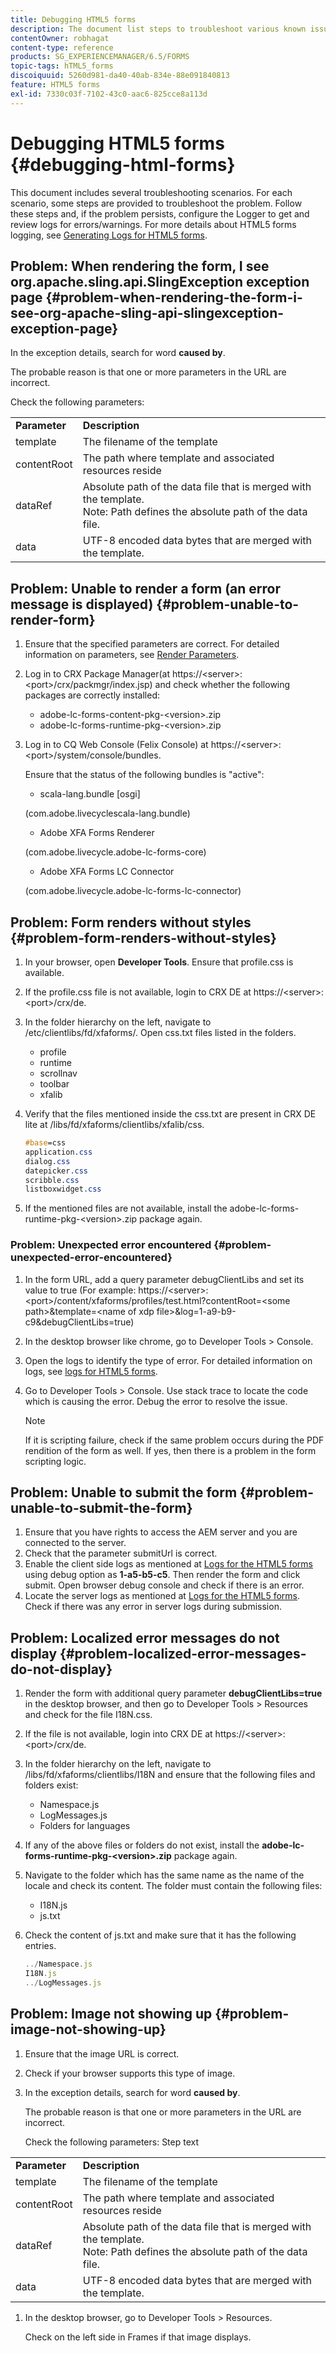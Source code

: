 ```yaml
---
title: Debugging HTML5 forms
description: The document list steps to troubleshoot various known issues.
contentOwner: robhagat
content-type: reference
products: SG_EXPERIENCEMANAGER/6.5/FORMS
topic-tags: hTML5_forms
discoiquuid: 5260d981-da40-40ab-834e-88e091840813
feature: HTML5 forms
exl-id: 7330c03f-7102-43c0-aac6-825cce8a113d
---
```

# Debugging HTML5 forms {#debugging-html-forms}

This document includes several troubleshooting scenarios. For each scenario, some steps are provided to troubleshoot the problem. Follow these steps and, if the problem persists, configure the Logger to get and review logs for errors/warnings. For more details about HTML5 forms logging, see [Generating Logs for HTML5 forms](/help/forms/using/enable-logs.md).

## Problem: When rendering the form, I see org.apache.sling.api.SlingException exception page {#problem-when-rendering-the-form-i-see-org-apache-sling-api-slingexception-exception-page}

In the exception details, search for word **caused by**.

The probable reason is that one or more parameters in the URL are incorrect.

Check the following parameters:

<table>
 <tbody>
  <tr>
   <td><strong>Parameter</strong></td>
   <td><strong>Description</strong></td>
  </tr>
  <tr>
   <td>template</td>
   <td>The filename of the template</td>
  </tr>
  <tr>
   <td>contentRoot</td>
   <td>The path where template and associated resources reside</td>
  </tr>
  <tr>
   <td>dataRef</td>
   <td>Absolute path of the data file that is merged with the template.<br /> Note: Path defines the absolute path of the data file.</td>
  </tr>
  <tr>
   <td>data</td>
   <td>UTF-8 encoded data bytes that are merged with the template.</td>
  </tr>
 </tbody>
</table>

## Problem: Unable to render a form (an error message is displayed) {#problem-unable-to-render-form}

1. Ensure that the specified parameters are correct. For detailed information on parameters, see [Render Parameters](#problem-when-rendering-the-form-i-see-org-apache-sling-api-slingexception-exception-page).
1. Log in to CRX Package Manager(at https://&lt;server&gt;:&lt;port&gt;/crx/packmgr/index.jsp) and check whether the following packages are correctly installed:

    * adobe-lc-forms-content-pkg-&lt;version&gt;.zip
    * adobe-lc-forms-runtime-pkg-&lt;version&gt;.zip

1. Log in to CQ Web Console (Felix Console) at https://&lt;server&gt;:&lt;port&gt;/system/console/bundles.

   Ensure that the status of the following bundles is "active":

    * scala-lang.bundle [osgi]

    (com.adobe.livecyclescala-lang.bundle)

    * Adobe XFA Forms Renderer

    (com.adobe.livecycle.adobe-lc-forms-core)

    * Adobe XFA Forms LC Connector

    (com.adobe.livecycle.adobe-lc-forms-lc-connector)

## Problem: Form renders without styles {#problem-form-renders-without-styles}

1. In your browser, open **Developer Tools**. Ensure that profile.css is available.
1. If the profile.css file is not available, login to CRX DE at https://&lt;server&gt;:&lt;port&gt;/crx/de.
1. In the folder hierarchy on the left, navigate to /etc/clientlibs/fd/xfaforms/. Open css.txt files listed in the folders.

    * profile
    * runtime
    * scrollnav
    * toolbar
    * xfalib

1. Verify that the files mentioned inside the css.txt are present in CRX DE lite at /libs/fd/xfaforms/clientlibs/xfalib/css.

   ```css
   #base=css
   application.css
   dialog.css
   datepicker.css
   scribble.css
   listboxwidget.css
   ```

1. If the mentioned files are not available, install the adobe-lc-forms-runtime-pkg-&lt;version&gt;.zip package again.

### Problem: Unexpected error encountered {#problem-unexpected-error-encountered}

1. In the form URL, add a query parameter debugClientLibs and set its value to true (For example: https://&lt;server&gt;:&lt;port&gt;/content/xfaforms/profiles/test.html?contentRoot=&lt;some path&gt;&template=&lt;name of xdp file&gt;&log=1-a9-b9-c9&debugClientLibs=true)
1. In the desktop browser like chrome, go to Developer Tools > Console.
1. Open the logs to identify the type of error. For detailed information on logs, see [logs for HTML5 forms](/help/forms/using/enable-logs.md).
1. Go to Developer Tools > Console. Use stack trace to locate the code which is causing the error. Debug the error to resolve the issue.

   >[!NOTE]
   >
   >If it is scripting failure, check if the same problem occurs during the PDF rendition of the form as well. If yes, then there is a problem in the form scripting logic.

## Problem: Unable to submit the form {#problem-unable-to-submit-the-form}

1. Ensure that you have rights to access the AEM server and you are connected to the server.
1. Check that the parameter submitUrl is correct.
1. Enable the client side logs as mentioned at [Logs for the HTML5 forms](/help/forms/using/enable-logs.md) using debug option as **1-a5-b5-c5**. Then render the form and click submit. Open browser debug console and check if there is an error.
1. Locate the server logs as mentioned at [Logs for the HTML5 forms](/help/forms/using/enable-logs.md). Check if there was any error in server logs during submission.

## Problem: Localized error messages do not display {#problem-localized-error-messages-do-not-display}

1. Render the form with additional query parameter **debugClientLibs=true** in the desktop browser, and then go to Developer Tools > Resources and check for the file I18N.css.
1. If the file is not available, login into CRX DE at https://&lt;server&gt;:&lt;port&gt;/crx/de.
1. In the folder hierarchy on the left, navigate to /libs/fd/xfaforms/clientlibs/I18N and ensure that the following files and folders exist:

    * Namespace.js
    * LogMessages.js
    * Folders for languages

1. If any of the above files or folders do not exist, install the **adobe-lc-forms-runtime-pkg-&lt;version&gt;.zip** package again.
1. Navigate to the folder which has the same name as the name of the locale and check its content. The folder must contain the following files:

    * I18N.js
    * js.txt

1. Check the content of js.txt and make sure that it has the following entries.

   ```javascript
   ../Namespace.js
   I18N.js
   ../LogMessages.js
   ```

## Problem: Image not showing up {#problem-image-not-showing-up}

1. Ensure that the image URL is correct.
1. Check if your browser supports this type of image.
1. In the exception details, search for word **caused by**.

   The probable reason is that one or more parameters in the URL are incorrect.

   Check the following parameters:
   Step text

<table>
 <tbody>
  <tr>
   <td><strong>Parameter</strong></td>
   <td><strong>Description</strong></td>
  </tr>
  <tr>
   <td>template</td>
   <td>The filename of the template</td>
  </tr>
  <tr>
   <td>contentRoot</td>
   <td>The path where template and associated resources reside</td>
  </tr>
  <tr>
   <td>dataRef</td>
   <td>Absolute path of the data file that is merged with the template.<br /> Note: Path defines the absolute path of the data file.</td>
  </tr>
  <tr>
   <td>data</td>
   <td>UTF-8 encoded data bytes that are merged with the template.</td>
  </tr>
 </tbody>
</table>

1. In the desktop browser, go to Developer Tools > Resources.

   Check on the left side in Frames if that image displays.

